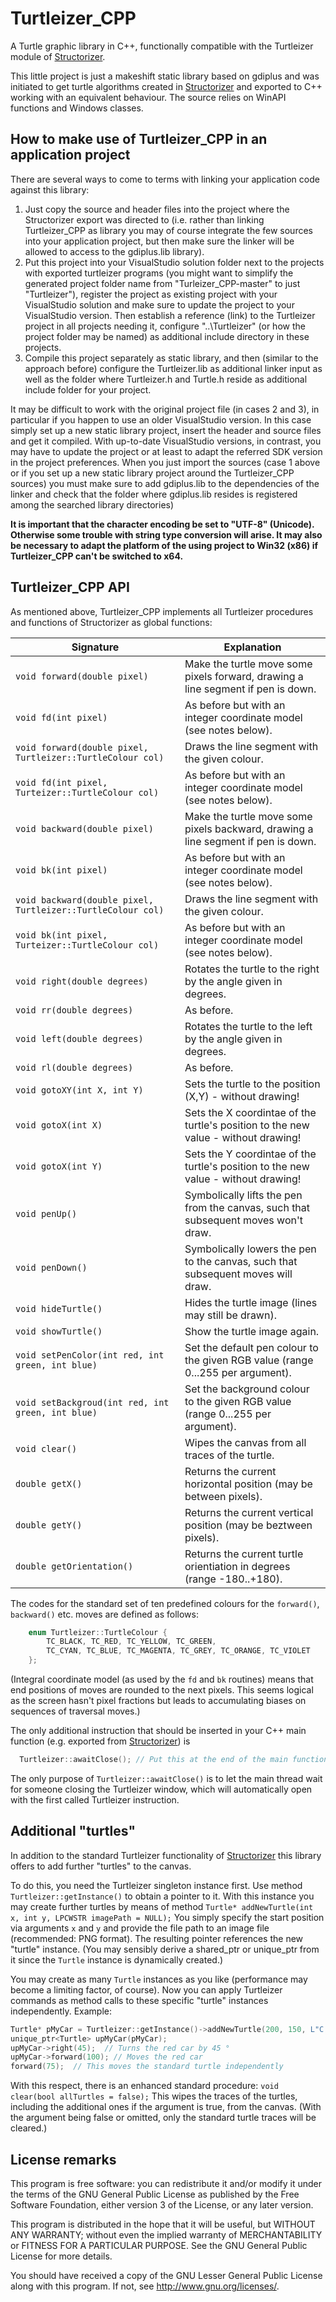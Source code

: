 # Turtleizer_CPP
A Turtle graphic library in C++, functionally compatible with the Turtleizer module of [Structorizer](https://github.com/fesch/Structorizer.Desktop).

This little project is just a makeshift static library based on gdiplus and was initiated to get turtle algorithms created in [Structorizer](https://structorizer.fisch.lu) and exported to C++ working with an equivalent behaviour. The source relies on WinAPI functions and Windows classes.

## How to make use of Turtleizer_CPP in an application project
There are several ways to come to terms with linking your application code against this library:
1. Just copy the source and header files into the project where the Structorizer export was directed to (i.e. rather than linking Turtleizer_CPP as library you may of course integrate the few sources into your application project, but then make sure the linker will be allowed to access to the gdiplus.lib library).
2. Put this project into your VisualStudio solution folder next to the projects with exported turtleizer programs (you might want to simplify the generated project folder name from "Turleizer_CPP-master" to just "Turtleizer"), register the project as existing project with your VisualStudio solution and make sure to update the project to your VisualStudio version. Then establish a reference (link) to the Turtleizer project in all projects needing it, configure "..\Turtleizer" (or how the project folder may be named) as additional include directory in these projects.
3. Compile this project separately as static library, and then (similar to the approach before) configure the Turtleizer.lib as additional linker input as well as the folder where Turtleizer.h and Turtle.h reside as additional include folder for your project.

It may be difficult to work with the original project file (in cases 2 and 3), in particular if you happen to use an older VisualStudio version. In this case simply set up a new static library project, insert the header and source files and get it compiled. With up-to-date VisualStudio versions, in contrast, you may have to update the project or at least to adapt the referred SDK version in the project preferences.
When you just import the sources (case 1 above or if you set up a new static library project around the Turtleizer_CPP sources) you must make sure to add gdiplus.lib to the dependencies of the linker and check that the folder where gdiplus.lib resides is registered among the searched library directories)

**It is important that the character encoding be set to "UTF-8" (Unicode). Otherwise some trouble with string type conversion will arise. It may also be necessary to adapt the platform of the using project to Win32 (x86) if Turtleizer_CPP can't be    switched to x64.**

## Turtleizer_CPP API
As mentioned above, Turtleizer_CPP implements all Turtleizer procedures and functions of Structorizer as global functions:

| Signature | Explanation |
| --- | --- |
| `void forward(double pixel)` | Make the turtle move some pixels forward, drawing a line segment if pen is down. |
| `void fd(int pixel)` | As before but with an integer coordinate model (see notes below). |
| `void forward(double pixel, Turtleizer::TurtleColour col)` | Draws the line segment with the given colour. |
| `void fd(int pixel, Turteizer::TurtleColour col)` | As before but with an integer coordinate model (see notes below). |
| `void backward(double pixel)` | Make the turtle move some pixels backward, drawing a line segment if pen is down. |
| `void bk(int pixel)` | As before but with an integer coordinate model (see notes below). |
| `void backward(double pixel, Turtleizer::TurtleColour col)` | Draws the line segment with the given colour. |
| `void bk(int pixel, Turteizer::TurtleColour col)` | As before but with an integer coordinate model (see notes below). |
| `void right(double degrees)` | Rotates the turtle to the right by the angle given in degrees. |
| `void rr(double degrees)` | As before. |
| `void left(double degrees)` | Rotates the turtle to the left by the angle given in degrees. |
| `void rl(double degrees)` | As before. |
| `void gotoXY(int X, int Y)` | Sets the turtle to the position (X,Y) - without drawing! |
| `void gotoX(int X)` | Sets the X coordintae of the turtle's position to the new value - without drawing! |
| `void gotoX(int Y)` | Sets the Y coordintae of the turtle's position to the new value - without drawing! |
| `void penUp()` | Symbolically lifts the pen from the canvas, such that subsequent moves won't draw. |
| `void penDown()` | Symbolically lowers the pen to the canvas, such that subsequent moves will draw. |
| `void hideTurtle()` | Hides the turtle image (lines may still be drawn). |
| `void showTurtle()` |	Show the turtle image again. |
| `void setPenColor(int red, int green, int blue)` | Set the default pen colour to the given RGB value (range 0...255 per argument). |
| `void setBackgroud(int red, int green, int blue)` | Set the background colour to the given RGB value (range 0...255 per argument). |
| `void clear()` | Wipes the canvas from all traces of the turtle. |
| `double getX()` | Returns the current horizontal position (may be between pixels). |
| `double getY()` | Returns the current vertical position (may be beztween pixels). |
| `double getOrientation()` | Returns the current turtle orientiation in degrees (range -180..+180). |

The codes for the standard set of ten predefined colours for the `forward()`, `backward()` etc. moves are defined as follows:
```c++
	enum Turtleizer::TurtleColour {
		TC_BLACK, TC_RED, TC_YELLOW, TC_GREEN,
		TC_CYAN, TC_BLUE, TC_MAGENTA, TC_GREY, TC_ORANGE, TC_VIOLET
	};
```

(Integral coordinate model (as used by the `fd` and `bk` routines) means that end positions of moves are rounded to the next pixels. This seems logical as the screen hasn't pixel fractions but leads to accumulating biases on sequences of traversal moves.)

The only additional instruction that should be inserted in your C++ main function (e.g. exported from [Structorizer](https://structorizer.fisch.lu)) is
```c++
  Turtleizer::awaitClose(); // Put this at the end of the main function
```

The only purpose of `Turtleizer::awaitClose()` is to let the main thread wait for someone closing the Turtleizer window, which will automatically open with the first called Turtleizer instruction.

## Additional "turtles"
In addition to the standard Turtleizer functionality of [Structorizer](https://structorizer.fisch.lu) this library offers to add further "turtles" to the canvas.

To do this, you need the Turtleizer singleton instance first. Use method `Turtleizer::getInstance()` to obtain a pointer to it. With this instance you may create further turtles by means of method
`Turtle* addNewTurtle(int x, int y, LPCWSTR imagePath = NULL);`
You simply specify the start position via arguments `x` and `y` and provide the file path to an image file (recommended: PNG format). The resulting pointer references the new "turtle" instance. (You may sensibly derive a shared_ptr or unique_ptr from it since the `Turtle` instance is dynamically created.)

You may create as many `Turtle` instances as you like (performance may become a limiting factor, of course).
Now you can apply Turtleizer commands as method calls to these specific "turtle" instances independently. Example:

```c++
Turtle* pMyCar = Turtleizer::getInstance()->addNewTurtle(200, 150, L"C:\\Users\\Public\\Pictures\\redCar.png");
unique_ptr<Turtle> upMyCar(pMyCar);
upMyCar->right(45);  // Turns the red car by 45 °
upMyCar->forward(100); // Moves the red car
forward(75);  // This moves the standard turtle independently
```

With this respect, there is an enhanced standard procedure:
`void clear(bool allTurtles = false);`
This wipes the traces of the turtles, including the additional ones if the argument is true, from the canvas. (With the argument being false or omitted, only the standard turtle traces will be cleared.)

## License remarks
This program is free software: you can redistribute it and/or modify it under the terms of the GNU General Public License as published by the Free Software Foundation, either version 3 of the License, or any later version.

This program is distributed in the hope that it will be useful, but WITHOUT ANY WARRANTY; without even the implied warranty of MERCHANTABILITY or FITNESS FOR A PARTICULAR PURPOSE. See the GNU General Public License for more details.

You should have received a copy of the GNU Lesser General Public License along with this program. If not, see <http://www.gnu.org/licenses/>.
